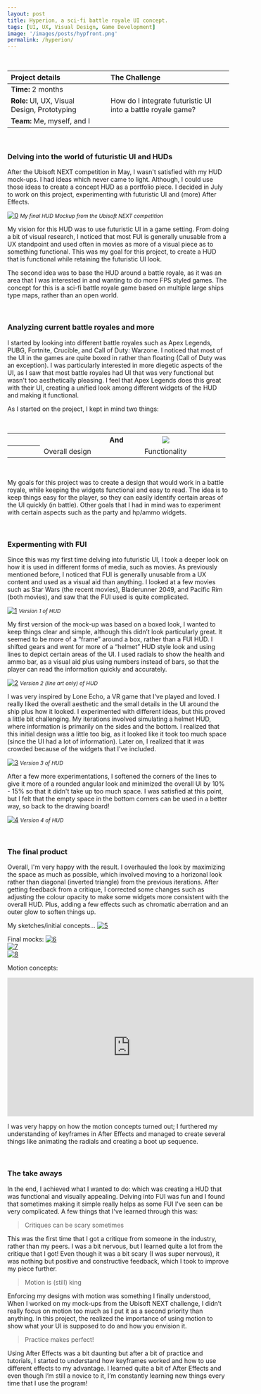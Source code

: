 ```yaml
---
layout: post
title: Hyperion, a sci-fi battle royale UI concept.
tags: [UI, UX, Visual Design, Game Development]
image: '/images/posts/hypfront.png'
permalink: /hyperion/
---
```


<br>

<table>
<colgroup>
<col width="40%" />
<col width="5%" />
<col width="55%" />
</colgroup>
<thead>
<tr align="left">
<th>Project details</th>
<th></th>
<th>The Challenge</th>
</tr>
</thead>
<tbody>
<tr>
<td markdown="span"><b>Time:</b> 2 months</td>
<td></td>
<td rowspan="3">How do I integrate futuristic UI into a battle royale game?</td>
</tr>
<tr>
<td markdown="span"><b>Role:</b> UI, UX, Visual Design, Prototyping</td>
<td></td>
</tr>
<tr>
<td markdown="span"><b>Team:</b> Me, myself, and I</td>
<td></td>
</tr>
</tbody>
</table>

<br>

### Delving into the world of futuristic UI and HUDs

After the Ubisoft NEXT competition in May, I wasn't satisfied with my HUD mock-ups. I had ideas which never came to light. Although, I could use those ideas to create a concept HUD as a portfolio piece. I decided in July to work on this project, experimenting with futuristic UI and (more) After Effects.

[![0](/images/posts/ubi13.jpg)](https://wilsontruong.com/images/posts/ubi13.jpg)
<i style="font-size:12px;">My final HUD Mockup from the Ubisoft NEXT competition</i>

My vision for this HUD was to use futuristic UI in a game setting. From doing a bit of visual research, I noticed that most FUI is generally unusable from a UX standpoint and used often in movies as more of a visual piece as to something functional. This was my goal for this project, to create a HUD that is functional while retaining the futuristic UI look.

The second idea was to base the HUD around a battle royale, as it was an area that I was interested in and wanting to do more FPS styled games. The concept for this is a sci-fi battle royale game based on multiple large ships type maps, rather than an open world.

<br>

### Analyzing current battle royales and more

I started by looking into different battle royales such as Apex Legends, PUBG, Fortnite, Crucible, and Call of Duty: Warzone. I noticed that most of the UI in the games are quite boxed in rather than floating (Call of Duty was an exception). I was particularly interested in more diegetic aspects of the UI, as I saw that most battle royales had UI that was very functional but wasn't too aesthetically pleasing. I feel that Apex Legends does this great with their UI, creating a unified look among different widgets of the HUD and making it functional.

As I started on the project, I kept in mind two things:

<br>

<table>
  <colgroup>
<col width="15%" />
<col width="25%" />
<col width="20%" />
<col width="25%" />
<col width="15%" />
</colgroup>
  <tr>
    <th align="center"></th>
    <th align="center"><span style="font-size: 15em;"><i class="fas fa-paint-brush"></i></span></th>
    <th align="center"><b>And</b></th>
    <th align="center"><img src="https://wilsontruong.com/images/posts/ubi12.png"></th>
    <th align="center"></th>
  </tr>
  <tr>
    <th align="center"></th>
    <td align="center">Overall design</td>
    <td align="center"></td>
    <td align="center">Functionality</td>
    <td align="center"></td>
  </tr>
</table>

<br>     

My goals for this project was to create a design that would work in a battle royale, while keeping the widgets functional and easy to read. The idea is to keep things easy for the player, so they can easily identify certain areas of the UI quickly (in battle). Other goals that I had in mind was to experiment with certain aspects such as the party and hp/ammo widgets.

<br>

### Expermenting with FUI

Since this was my first time delving into futuristic UI, I took a deeper look on how it is used in different forms of media, such as movies. As previously mentioned before, I noticed that FUI is generally unusable from a UX content and used as a visual aid than anything. I looked at a few movies such as Star Wars (the recent movies), Bladerunner 2049, and Pacific Rim (both movies), and saw that the FUI used is quite complicated.

[![1](/images/posts/brui1.png)](https://wilsontruong.com/images/posts/brui1.png)
<i style="font-size:12px;">Version 1 of HUD</i>

My first version of the mock-up was based on a boxed look, I wanted to keep things clear and simple, although this didn’t look particularly great. It seemed to be more of a “frame” around a box, rather than a FUI HUD. I shifted gears and went for more of a “helmet” HUD style look and using lines to depict certain areas of the UI. I used radials to show the health and ammo bar, as a visual aid plus using numbers instead of bars, so that the player can read the information quickly and accurately.

[![2](/images/posts/brui2.png)](https://wilsontruong.com/images/posts/brui2.png)
<i style="font-size:12px;">Version 2 (line art only) of HUD</i>

I was very inspired by Lone Echo, a VR game that I've played and loved. I really liked the overall aesthetic and the small details in the UI around the ship plus how it looked. I experimented with different ideas, but this proved a little bit challenging. My iterations involved simulating a helmet HUD, where information is primarily on the sides and the bottom. I realized that this initial design was a little too big, as it looked like it took too much space (since the UI had a lot of information). Later on, I realized that it was crowded because of the widgets that I've included.

[![3](/images/posts/brui3.png)](https://wilsontruong.com/images/posts/brui3.png)
<i style="font-size:12px;">Version 3 of HUD</i>

After a few more experimentations, I softened the corners of the lines to give it more of a rounded angular look and minimized the overall UI by 10% - 15% so that it didn't take up too much space. I was satisfied at this point, but I felt that the empty space in the bottom corners can be used in a better way, so back to the drawing board!

[![4](/images/posts/brui4.png)](https://wilsontruong.com/images/posts/brui4.png)
<i style="font-size:12px;">Version 4 of HUD</i>

<br>

### The final product

Overall, I'm very happy with the result. I overhauled the look by maximizing the space as much as possible, which involved moving to a horizonal look rather than diagonal (inverted triangle) from the previous iterations. After getting feedback from a critique, I corrected some changes such as adjusting the colour opacity to make some widgets more consistent with the overall HUD. Plus, adding a few effects such as chromatic aberration and an outer glow to soften things up. 

My sketches/initial concepts...
[![5](/images/posts/brui8.png)](https://wilsontruong.com/images/posts/brui8.png)

Final mocks:
[![6](/images/posts/brui5.png)](https://wilsontruong.com/images/posts/brui5.png)
<br>
[![7](/images/posts/brui6.png)](https://wilsontruong.com/images/posts/brui6.png)
<br>
[![8](/images/posts/brui7.png)](https://wilsontruong.com/images/posts/brui7.png)

Motion concepts:
<iframe width="560" height="315" src="https://www.youtube.com/embed/HDQtAMnUiFY" frameborder="0" allow="accelerometer; autoplay; encrypted-media; gyroscope; picture-in-picture" allowfullscreen></iframe>

I was very happy on how the motion concepts turned out; I furthered my understanding of keyframes in After Effects and managed to create several things like animating the radials and creating a boot up sequence.

<br>

### The take aways

In the end, I achieved what I wanted to do: which was creating a HUD that was functional and visually appealing. Delving into FUI was fun and I found that sometimes making it simple really helps as some FUI I've seen can be very complicated. A few things that I've learned through this was:

> Critiques can be scary sometimes

This was the first time that I got a critique from someone in the industry, rather than my peers. I was a bit nervous, but I learned quite a lot from the critique that I got! Even though it was a bit scary (I was super nervous), it was nothing but positive and constructive feedback, which I took to improve my piece further.

> Motion is (still) king

Enforcing my designs with motion was something I finally understood, When I worked on my mock-ups from the Ubisoft NEXT challenge, I didn’t really focus on motion too much as I put it as a second priority than anything. In this project, the realized the importance of using motion to show what your UI is supposed to do and how you envision it.

> Practice makes perfect!

Using After Effects was a bit daunting but after a bit of practice and tutorials, I started to understand how keyframes worked and how to use different effects to my advantage. I learned quite a bit of After Effects and even though I’m still a novice to it, I’m constantly learning new things every time that I use the program!

<br>
